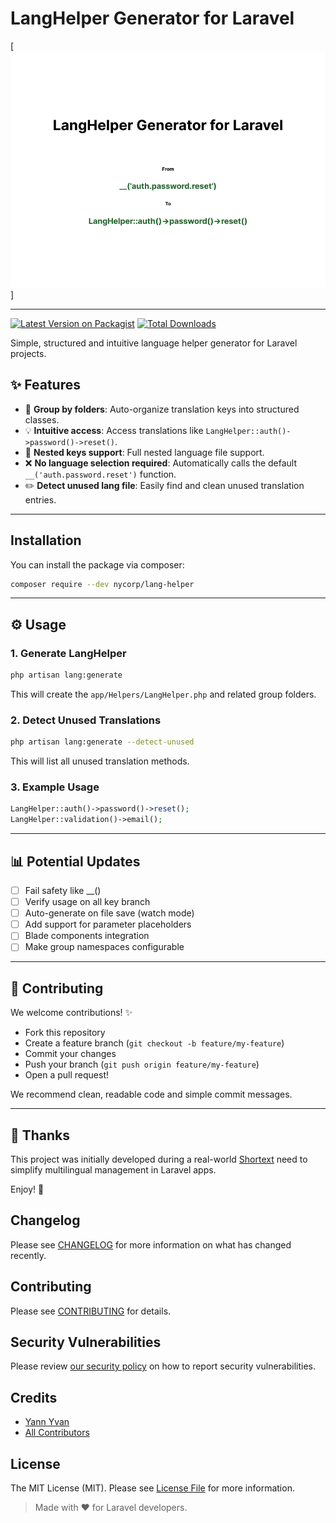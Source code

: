 # LangHelper Generator for Laravel

[![Cover](cover.png)]

---
[![Latest Version on Packagist](https://img.shields.io/packagist/v/nycorp/lang-helper.svg?style=flat-square)](https://packagist.org/packages/nycorp/lang-helper)
[![Total Downloads](https://img.shields.io/packagist/dt/nycorp/lang-helper.svg?style=flat-square)](https://packagist.org/packages/nycorp/lang-helper)

Simple, structured and intuitive language helper generator for Laravel projects.

## ✨ Features

- 📁 **Group by folders**: Auto-organize translation keys into structured classes.
- 💡 **Intuitive access**: Access translations like `LangHelper::auth()->password()->reset()`.
- 🔄 **Nested keys support**: Full nested language file support.
- ❌ **No language selection required**: Automatically calls the default `__('auth.password.reset')` function.
- ✏️ **Detect unused lang file**: Easily find and clean unused translation entries.

---

## Installation

You can install the package via composer:

```bash
composer require --dev nycorp/lang-helper
```

---

## ⚙️ Usage

### 1. Generate LangHelper

```bash
php artisan lang:generate
```

This will create the `app/Helpers/LangHelper.php` and related group folders.

### 2. Detect Unused Translations

```bash
php artisan lang:generate --detect-unused
```

This will list all unused translation methods.

### 3. Example Usage

```php
LangHelper::auth()->password()->reset();
LangHelper::validation()->email();
```

---

## 📊 Potential Updates

- [ ] Fail safety like __()
- [ ] Verify usage on all key branch
- [ ] Auto-generate on file save (watch mode)
- [ ] Add support for parameter placeholders
- [ ] Blade components integration
- [ ] Make group namespaces configurable

---

## 🚀 Contributing

We welcome contributions! ✨

- Fork this repository
- Create a feature branch (`git checkout -b feature/my-feature`)
- Commit your changes
- Push your branch (`git push origin feature/my-feature`)
- Open a pull request!

We recommend clean, readable code and simple commit messages.

---

## 🙏 Thanks

This project was initially developed during a real-world [Shortext](https://shortext.ny-corp.io) need to simplify multilingual management in Laravel apps.

Enjoy! 🚀

## Changelog

Please see [CHANGELOG](CHANGELOG.md) for more information on what has changed recently.

## Contributing

Please see [CONTRIBUTING](CONTRIBUTING.md) for details.

## Security Vulnerabilities

Please review [our security policy](../../security/policy) on how to report security vulnerabilities.

## Credits

- [Yann Yvan](https://github.com/yann-yvan)
- [All Contributors](../../contributors)

## License

The MIT License (MIT). Please see [License File](LICENSE.md) for more information.


> Made with ❤️ for Laravel developers.

